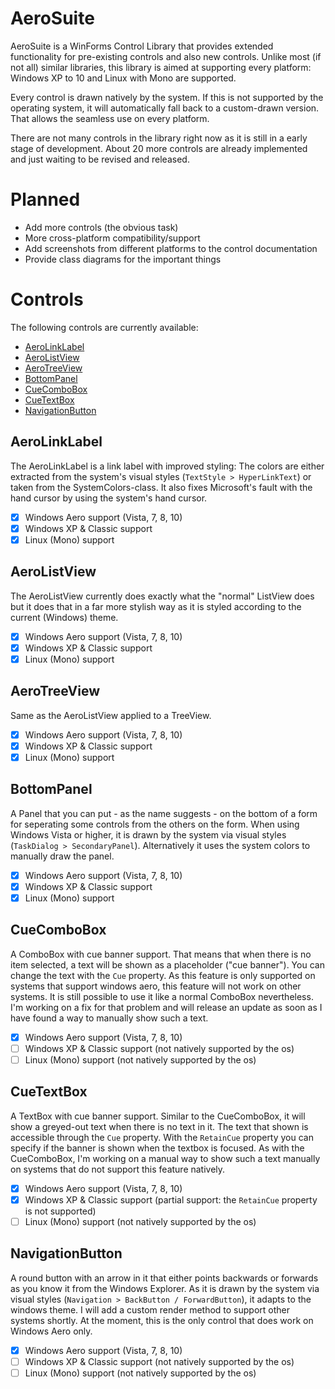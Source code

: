 # AeroSuite
<p>AeroSuite is a WinForms Control Library that provides extended functionality for pre-existing controls and also new controls. Unlike most (if not all) similar libraries, this library is aimed at supporting every platform: Windows XP to 10 and Linux with Mono are supported.</p>
<p>Every control is drawn natively by the system. If this is not supported by the operating system, it will automatically fall back to a custom-drawn version. That allows the seamless use on every platform.</p>
<p>There are not many controls in the library right now as it is still in a early stage of development. About 20 more controls are already implemented and just waiting to be revised and released.</p>

# Planned
- Add more controls (the obvious task)
- More cross-platform compatibility/support
- Add screenshots from different platforms to the control documentation
- Provide class diagrams for the important things

# Controls
The following controls are currently available:
- [AeroLinkLabel](#aerolinklabel)
- [AeroListView](#aerolistview)
- [AeroTreeView](#aerotreeview)
- [BottomPanel](#bottompanel)
- [CueComboBox](#cuecombobox)
- [CueTextBox](#cuetextbox)
- [NavigationButton](#navigationbutton)

## AeroLinkLabel
The AeroLinkLabel is a link label with improved styling: The colors are either extracted from the system's visual styles (`TextStyle > HyperLinkText`) or taken from the SystemColors-class. It also fixes Microsoft's fault with the hand cursor by using the system's hand cursor.
- [x] Windows Aero support (Vista, 7, 8, 10)
- [x] Windows XP & Classic support
- [x] Linux (Mono) support

## AeroListView
The AeroListView currently does exactly what the "normal" ListView does but it does that in a far more stylish way as it is styled according to the current (Windows) theme.
- [x] Windows Aero support (Vista, 7, 8, 10)
- [x] Windows XP & Classic support
- [x] Linux (Mono) support

## AeroTreeView
Same as the AeroListView applied to a TreeView.
- [x] Windows Aero support (Vista, 7, 8, 10)
- [x] Windows XP & Classic support
- [x] Linux (Mono) support

## BottomPanel
A Panel that you can put - as the name suggests - on the bottom of a form for seperating some controls from the others on the form. When using Windows Vista or higher, it is drawn by the system via visual styles (`TaskDialog > SecondaryPanel`). Alternatively it uses the system colors to manually draw the panel.
- [x] Windows Aero support (Vista, 7, 8, 10)
- [x] Windows XP & Classic support
- [x] Linux (Mono) support

## CueComboBox
A ComboBox with cue banner support. That means that when there is no item selected, a text will be shown as a placeholder ("cue banner"). You can change the text with the `Cue` property.
As this feature is only supported on systems that support windows aero, this feature will not work on other systems. It is still possible to use it like a normal ComboBox nevertheless. I'm working on a fix for that problem and will release an update as soon as I have found a way to manually show such a text.
- [x] Windows Aero support (Vista, 7, 8, 10)
- [ ] Windows XP & Classic support (not natively supported by the os)
- [ ] Linux (Mono) support (not natively supported by the os)

## CueTextBox
A TextBox with cue banner support. Similar to the CueComboBox, it will show a greyed-out text when there is no text in it. The text that shown is accessible through the `Cue` property. With the `RetainCue` property you can specify if the banner is shown when the textbox is focused.
As with the CueComboBox, I'm working on a manual way to show such a text manually on systems that do not support this feature natively.
- [x] Windows Aero support (Vista, 7, 8, 10)
- [x] Windows XP & Classic support (partial support: the `RetainCue` property is not supported)
- [ ] Linux (Mono) support (not natively supported by the os)

## NavigationButton
A round button with an arrow in it that either points backwards or forwards as you know it from the Windows Explorer. As it is drawn by the system via visual styles (`Navigation > BackButton / ForwardButton`), it adapts to the windows theme. I will add a custom render method to support other systems shortly. At the moment, this is the only control that does work on Windows Aero only.
- [x] Windows Aero support (Vista, 7, 8, 10)
- [ ] Windows XP & Classic support (not natively supported by the os)
- [ ] Linux (Mono) support (not natively supported by the os)
